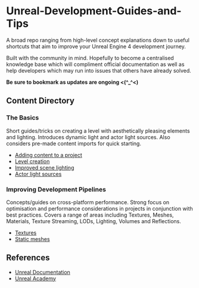 # Unreal-Development-Guides-and-Tips

A broad repo ranging from high-level concept explanations down to useful shortcuts that aim to improve your Unreal Engine 4 development journey.

Built with the community in mind. Hopefully to become a centralised knowledge base which will compliment official documentation as well as help developers which may run into issues that others have already solved.

**Be sure to bookmark as updates are ongoing <(^_^<)**

## Content Directory

### The Basics
Short guides/tricks on creating a level with aesthetically pleasing elements and lighting. Introduces dynamic light and actor light sources. Also considers pre-made content imports for quick starting.

*  [Adding content to a project](Content/Basics/AddingContentToAProject.md)
*  [Level creation](Content/Basics/LevelCreation.md)
*  [Improved scene lighting](Content/Basics/ImprovedSceneLighting.md)
*  [Actor light sources](Content/Basics/ActorLightSources.md)

### Improving Development Pipelines
Concepts/guides on cross-platform performance. Strong focus on optimisation and performance considerations in projects in conjunction with best practices. Covers a range of areas including Textures, Meshes, Materials, Texture Streaming, LODs, Lighting, Volumes and Reflections.

*  [Textures](Content/DevPipelines/Textures.md)
*  [Static meshes](Content/DevPipelines/StaticMeshes.md)

## References
* [Unreal Documentation](https://docs.unrealengine.com/)
* [Unreal Academy](https://academy.unrealengine.com/)
